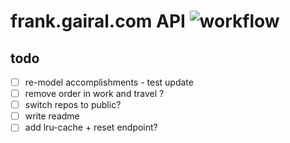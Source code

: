 # frank.gairal.com API ![workflow](https://github.com/gairal/frank-bo-node/actions/workflows/ci.yml/badge.svg)

## todo

- [ ] re-model accomplishments - test update
- [ ] remove order in work and travel ?
- [ ] switch repos to public?
- [ ] write readme
- [ ] add lru-cache + reset endpoint?
